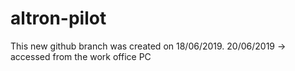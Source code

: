 # altron-pilot
This new github branch was created on 18/06/2019.
20/06/2019 -> accessed from the work office PC
